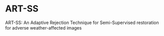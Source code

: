 # ART-SS
ART-SS: An Adaptive Rejection Technique for Semi-Supervised restoration for adverse weather-affected images

